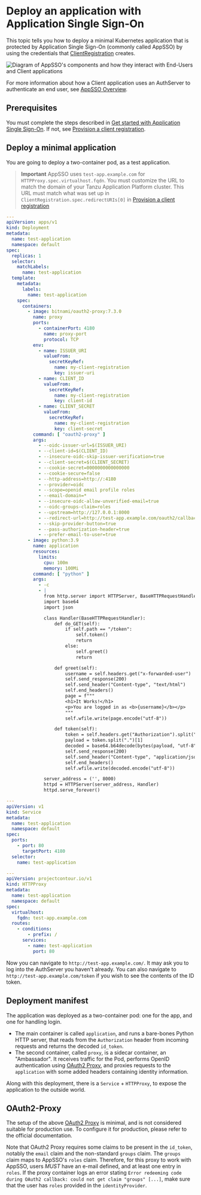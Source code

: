 # Deploy an application with Application Single Sign-On

This topic tells you how to deploy a minimal Kubernetes application that is protected 
by Application Single Sign-On (commonly called AppSSO) by using the credentials 
that [ClientRegistration](client-registration.hbs.md) creates.

![Diagram of AppSSO's components and how they interact with End-Users and Client applications](../../images/app-sso/appsso-concepts.png)

For more information about how a Client application uses an AuthServer to 
authenticate an end user, see [AppSSO Overview](appsso-overview.md).

## Prerequisites

You must complete the steps described in [Get started with Application Single Sign-On](appsso-overview.hbs.md). 
If not, see [Provision a client registration](client-registration.md).

## Deploy a minimal application

You are going to deploy a two-container pod, as a test application.

> **Important** AppSSO uses `test-app.example.com` for `HTTPProxy.spec.virtualhost.fqdn`. You must customize the URL to
match the domain of your Tanzu Application Platform cluster. This URL must match what was set up in `ClientRegistration.spec.redirectURIs[0]`
in [Provision a client registration](client-registration.hbs.md)

```yaml
---
apiVersion: apps/v1
kind: Deployment
metadata:
  name: test-application
  namespace: default
spec:
  replicas: 1
  selector:
    matchLabels:
      name: test-application
  template:
    metadata:
      labels:
        name: test-application
    spec:
      containers:
        - image: bitnami/oauth2-proxy:7.3.0
          name: proxy
          ports:
            - containerPort: 4180
              name: proxy-port
              protocol: TCP
          env:
            - name: ISSUER_URI
              valueFrom:
                secretKeyRef:
                  name: my-client-registration
                  key: issuer-uri
            - name: CLIENT_ID
              valueFrom:
                secretKeyRef:
                  name: my-client-registration
                  key: client-id
            - name: CLIENT_SECRET
              valueFrom:
                secretKeyRef:
                  name: my-client-registration
                  key: client-secret
          command: [ "oauth2-proxy" ]
          args:
            - --oidc-issuer-url=$(ISSUER_URI)
            - --client-id=$(CLIENT_ID)
            - --insecure-oidc-skip-issuer-verification=true
            - --client-secret=$(CLIENT_SECRET)
            - --cookie-secret=0000000000000000
            - --cookie-secure=false
            - --http-address=http://:4180
            - --provider=oidc
            - --scope=openid email profile roles
            - --email-domain=*
            - --insecure-oidc-allow-unverified-email=true
            - --oidc-groups-claim=roles
            - --upstream=http://127.0.0.1:8000
            - --redirect-url=http://test-app.example.com/oauth2/callback
            - --skip-provider-button=true
            - --pass-authorization-header=true
            - --prefer-email-to-user=true
        - image: python:3.9
          name: application
          resources:
            limits:
              cpu: 100m
              memory: 100Mi
          command: [ "python" ]
          args:
            - -c
            - |
              from http.server import HTTPServer, BaseHTTPRequestHandler
              import base64
              import json

              class Handler(BaseHTTPRequestHandler):
                  def do_GET(self):
                      if self.path == "/token":
                          self.token()
                          return
                      else:
                          self.greet()
                          return

                  def greet(self):
                      username = self.headers.get("x-forwarded-user")
                      self.send_response(200)
                      self.send_header("Content-type", "text/html")
                      self.end_headers()
                      page = f"""
                      <h1>It Works!</h1>
                      <p>You are logged in as <b>{username}</b></p>
                      """
                      self.wfile.write(page.encode("utf-8"))

                  def token(self):
                      token = self.headers.get("Authorization").split("Bearer ")[-1]
                      payload = token.split(".")[1]
                      decoded = base64.b64decode(bytes(payload, "utf-8") + b'==').decode("utf-8")
                      self.send_response(200)
                      self.send_header("Content-type", "application/json")
                      self.end_headers()
                      self.wfile.write(decoded.encode("utf-8"))

              server_address = ('', 8000)
              httpd = HTTPServer(server_address, Handler)
              httpd.serve_forever()

---
apiVersion: v1
kind: Service
metadata:
  name: test-application
  namespace: default
spec:
  ports:
    - port: 80
      targetPort: 4180
  selector:
    name: test-application

---
apiVersion: projectcontour.io/v1
kind: HTTPProxy
metadata:
  name: test-application
  namespace: default
spec:
  virtualhost:
    fqdn: test-app.example.com
  routes:
    - conditions:
        - prefix: /
      services:
        - name: test-application
          port: 80
```

Now you can navigate to `http://test-app.example.com/`. It may ask you to log into the
AuthServer you haven't already. You can also navigate to `http://test-app.example.com/token` if you wish to see the
contents of the ID token.

## Deployment manifest

The application was deployed as a two-container pod: one for the app, and one for handling login.

- The main container is called `application`, and runs a bare-bones Python HTTP server, that reads from
  the `Authorization` header from incoming requests and returns the decoded `id_token`.
- The second container, called `proxy`, is a sidecar container, an "Ambassador". It receives traffic for the Pod,
  performs OpenID authentication using [OAuth2 Proxy](https://oauth2-proxy.github.io/oauth2-proxy/), and proxies
  requests to the `application` with some added headers containing identity information.

Along with this deployment, there is a `Service` + `HTTPProxy`, to expose the application to the outside world.

## OAuth2-Proxy

The setup of the above [OAuth2 Proxy](https://oauth2-proxy.github.io/oauth2-proxy/) is minimal, and is not considered
suitable for production use. To configure it for production, please refer to the official documentation.

Note that OAuth2 Proxy requires some claims to be present in the `id_token`, notably the `email` claim and the
non-standard `groups` claim. The `groups` claim maps to AppSSO's `roles` claim. Therefore, for this proxy to work with
AppSSO, users _MUST_ have an e-mail defined, and at least one entry in `roles`. If the proxy container logs an error
stating `Error redeeming code during OAuth2 callback: could not get claim "groups" [...]`, make sure that the user
has `roles` provided in the `identityProvider`.
